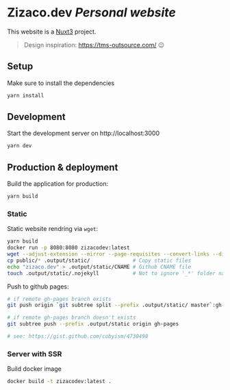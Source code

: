 # Zizaco.dev _Personal website_

This website is a [Nuxt3](https://v3.nuxtjs.org) project.

> Design inspiration: https://tms-outsource.com/ 😉

## Setup

Make sure to install the dependencies

```bash
yarn install
```

## Development

Start the development server on http://localhost:3000

```bash
yarn dev
```

## Production & deployment

Build the application for production:

```bash
yarn build
```

### Static

Static website rendring via `wget`:

```bash
yarn build
docker run -p 8080:8080 zizacodev:latest
wget --adjust-extension --mirror --page-requisites --convert-links --directory-prefix .output/static/ --no-host-directories http://127.0.0.1:8080/
cp public/* .output/static/              # Copy static files
echo "zizaco.dev" > .output/static/CNAME # Github CNAME file
touch .output/static/.nojekyll           # Not to ignore '_*' folder names
```

Push to github pages:

```bash
# if remote gh-pages branch exists
git push origin `git subtree split --prefix .output/static/ master`:gh-pages --force

# if remote gh-pages branch doesn't exists
git subtree push --prefix .output/static origin gh-pages

# see: https://gist.github.com/cobyism/4730490
```

### Server with SSR

Build docker image

```bash
docker build -t zizacodev:latest .
```
